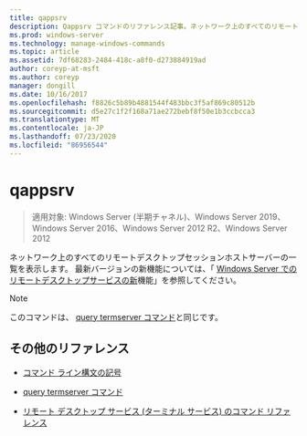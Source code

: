 ```yaml
---
title: qappsrv
description: Qappsrv コマンドのリファレンス記事。ネットワーク上のすべてのリモートデスクトップセッションホストサーバーの一覧を表示します。
ms.prod: windows-server
ms.technology: manage-windows-commands
ms.topic: article
ms.assetid: 7df68283-2484-418c-a8f0-d273884919ad
author: coreyp-at-msft
ms.author: coreyp
manager: dongill
ms.date: 10/16/2017
ms.openlocfilehash: f8826c5b89b4881544f483bbc3f5af869c80512b
ms.sourcegitcommit: d5e27c1f2f168a71ae272bebf8f50e1b3ccbcca3
ms.translationtype: MT
ms.contentlocale: ja-JP
ms.lasthandoff: 07/23/2020
ms.locfileid: "86956544"
---
```

# <a name="qappsrv"></a>qappsrv

> 適用対象: Windows Server (半期チャネル)、Windows Server 2019、Windows Server 2016、Windows Server 2012 R2、Windows Server 2012

ネットワーク上のすべてのリモートデスクトップセッションホストサーバーの一覧を表示します。 最新バージョンの新機能については、「 [Windows Server でのリモートデスクトップサービスの新](/previous-versions/windows/it-pro/windows-server-2012-r2-and-2012/dn283323(v=ws.11))機能」を参照してください。

> [!NOTE]
> このコマンドは、 [query termserver コマンド](query-termserver.md)と同じです。

## <a name="additional-references"></a>その他のリファレンス

- [コマンド ライン構文の記号](command-line-syntax-key.md)

- [query termserver コマンド](query-termserver.md)

- [リモート デスクトップ サービス (ターミナル サービス) のコマンド リファレンス](remote-desktop-services-terminal-services-command-reference.md)
